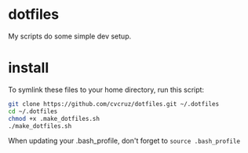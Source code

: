 # dotfiles

My scripts do some simple dev setup.

# install

To symlink these files to your home directory, run this script:

```sh
git clone https://github.com/cvcruz/dotfiles.git ~/.dotfiles
cd ~/.dotfiles
chmod +x .make_dotfiles.sh
./make_dotfiles.sh
```

When updating your .bash_profile, don't forget to `source .bash_profile`


